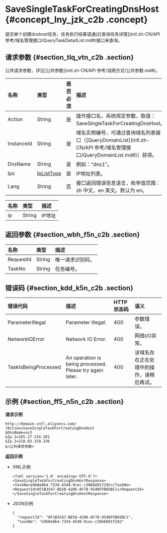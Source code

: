 # SaveSingleTaskForCreatingDnsHost {#concept_lny_jzk_c2b .concept}

提交单个创建dnshost任务，任务执行结果请通过[查询任务详情](intl.zh-CN/API 参考/域名管理接口/QueryTaskDetailList.md#)接口来查询。

## 请求参数 {#section_tlq_vtn_c2b .section}

公共请求参数，详见[公共参数](intl.zh-CN/API 参考/调用方式/公共参数.md#)。

|名称|类型|是否必须|描述|
|:-|:-|:---|:-|
|Action|String|是|操作接口名，系统规定参数，取值：SaveSingleTaskForCreatingDnsHost。|
|InstanceId|String|是|域名实例编号，可通过查询域名列表接口（[QueryDomainList](intl.zh-CN/API 参考/域名管理接口/QueryDomainList.md#)）获得。|
|DnsName|String|是|例如：“dns1”。|
|Ips|[IpListType](#table_nfd_d5n_c2b)|是|IP地址列表。|
|Lang|String|否|接口返回错误信息语言，枚举值范围：zh 中文，en 英文。默认为 en。|

|名称|类型|描述|
|:-|:-|:-|
|ip|String|IP地址|

## 返回参数 {#section_wbh_f5n_c2b .section}

|名称|类型|描述|
|:-|:-|:-|
|RequestId|String|唯一请求识别码。|
|TaskNo|String|任务编号。|

## 错误码 {#section_kdd_k5n_c2b .section}

|错误代码|描述|HTTP状态码|语义|
|:---|:-|:------|:-|
|ParameterIllegal|Parameter illegal.|400|参数错误。|
|NetworkIOError|Network IO Error.|400|网络I/O异常。|
|TaskIsBeingProcessed|An operation is being processed. Please try again later.|400|该域名存在正在处理中的操作，请稍后再试。|

## 示例 {#section_ff5_n5n_c2b .section}

**请求示例**

``` {#codeblock_8tz_tsw_tqv}
http://domain-intl.aliyuncs.com/
?Action=SaveSingleTaskForCreatingDnsHost
&DnsName=ns3
&Ip.2=185.27.134.201
&Ip.1=218.83.159.236
&<公共请求参数>
```

**返回示例**

-   XML示例

    ``` {#codeblock_07p_ykz_pir}
    <?xml version='1.0' encoding='UTF-8'?>
    <SaveSingleTaskForCreatingDnsHostResponse>
    <TaskNo>e9b8e8b4-7334-4548-9cec-c30b6891f292</TaskNo>
    <RequestId>0F1B3547-BE50-4206-8F78-9540FFB85BC1</RequestId>
    </SaveSingleTaskForCreatingDnsHostResponse>
    ```

-   JSON示例

    ``` {#codeblock_ph7_k0p_t29}
    {
      "requestId": "0F1B3547-BE50-4206-8F78-9540FFB85BC1",
      "taskNo": "e9b8e8b4-7334-4548-9cec-c30b6891f292"
    }
    ```


